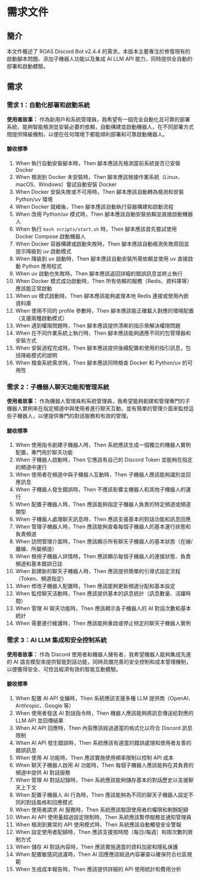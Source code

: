 # 需求文件

## 簡介

本文件概述了 ROAS Discord Bot v2.4.4 的需求。本版本主要專注於修復現有的啟動腳本問題、添加子機器人功能以及集成 AI LLM API 能力，同時提供全自動的部署和啟動體驗。

## 需求

### 需求 1：自動化部署和啟動系統

**使用者故事：** 作為新用戶和系統管理員，我希望有一個完全自動化且可靠的部署系統，能夠智能檢測並安裝必要的依賴，自動構建並啟動機器人，在不同部署方式間提供降級機制，以便在任何環境下都能順利部署和可靠啟動機器人。

#### 驗收標準

1. When 執行自動安裝腳本時，Then 腳本應該先檢測當前系統是否已安裝 Docker
2. When 檢測到 Docker 未安裝時，Then 腳本應該根據作業系統（Linux、macOS、Windows）嘗試自動安裝 Docker
3. When Docker 安裝失敗或不可用時，Then 腳本應該自動轉為檢測和安裝 Python/uv 環境
4. When Docker 就緒後，Then 腳本應該自動執行容器構建和啟動流程
5. When 改用 Python/uv 模式時，Then 腳本應該自動安裝依賴並直接啟動機器人
6. When 執行 `bash scripts/start.sh` 時，Then 腳本應該首先嘗試使用 Docker Compose 啟動機器人
7. When Docker 容器構建或啟動失敗時，Then 腳本應該自動檢測失敗原因並提示降級到 uv 啟動模式
8. When 降級到 uv 啟動時，Then 腳本應該自動安裝所需依賴並使用 uv 直接啟動 Python 應用程式
9. When uv 啟動也失敗時，Then 腳本應該返回詳細的錯誤訊息並終止執行
10. When Docker 模式成功啟動時，Then 所有依賴的服務（Redis、資料庫等）應該能正常啟動
11. When uv 模式啟動時，Then 腳本應該能夠處理本地 Redis 連接或使用內嵌資料庫
12. When 使用不同的 profile 參數時，Then 腳本應該能正確載入對應的環境配置（支援兩種啟動模式）
13. When 遇到權限問題時，Then 腳本應該提供清晰的指示來解決權限問題
14. When 在不同作業系統上執行時，Then 腳本應該能夠適應不同的包管理器和安裝方式
15. When 安裝過程完成時，Then 腳本應該提供後續配置和使用的指引訊息，包括降級模式的說明
16. When 檢查系統需求時，Then 腳本應該同時檢查 Docker 和 Python/uv 的可用性

### 需求 2：子機器人聊天功能和管理系統

**使用者故事：** 作為機器人管理員和系統管理員，我希望能夠創建和管理專門的子機器人實例來在指定頻道中與使用者進行聊天互動，並有簡單的管理介面來監控這些子機器人，以便提供專門的對話服務和有效的管理。

#### 驗收標準

1. When 使用指令創建子機器人時，Then 系統應該生成一個獨立的機器人實例配置，專門用於聊天功能
2. When 子機器人啟動時，Then 它應該有自己的 Discord Token 並能夠在指定的頻道中運行
3. When 使用者在頻道中與子機器人互動時，Then 子機器人應該能夠識別並回應訊息
4. When 子機器人發生錯誤時，Then 不應該影響主機器人和其他子機器人的運行
5. When 配置子機器人時，Then 應該能夠指定子機器人負責的特定頻道或頻道類型
6. When 子機器人處理聊天訊息時，Then 應該支援基本的對話功能和訊息回應
7. When 管理子機器人時，Then 應該能夠查看每個子機器人的基本運行狀態和負責頻道
8. When 訪問管理介面時，Then 應該顯示所有聊天子機器人的基本狀態（在線/離線、所屬頻道）
9. When 檢視子機器人詳情時，Then 應該顯示每個子機器人的連接狀態、負責頻道和基本錯誤日誌
10. When 創建新的聊天子機器人時，Then 應該提供簡單的引導式設定流程（Token、頻道指定）
11. When 修改子機器人配置時，Then 應該能夠更新頻道分配和基本設定
12. When 監控聊天活動時，Then 應該提供基本的訊息統計（訊息數量、活躍時間）
13. When 管理 AI 聊天功能時，Then 應該顯示各子機器人的 AI 對話次數和基本統計
14. When 需要進行維護時，Then 應該能夠重啟或停止特定的聊天子機器人實例

### 需求 3：AI LLM 集成和安全控制系統

**使用者故事：** 作為 Discord 使用者和機器人擁有者，我希望機器人能夠集成先進的 AI 語言模型來提供智能對話功能，同時具備完善的安全控制和成本管理機制，以便獲得安全、可控且經濟有效的智能互動體驗。

#### 驗收標準

1. When 配置 AI API 金鑰時，Then 系統應該支援多種 LLM 提供商（OpenAI、Anthropic、Google 等）
2. When 使用者發送 AI 對話指令時，Then 機器人應該能夠將訊息傳送給對應的 LLM API 並回傳結果
3. When AI API 回應時，Then 內容應該經過適當的格式化以符合 Discord 訊息限制
4. When AI API 發生錯誤時，Then 系統應該有適當的錯誤處理和使用者友善的錯誤訊息
5. When 使用 AI 功能時，Then 應該實施使用頻率限制以控制 API 成本
6. When 聊天子機器人啟用 AI 功能時，Then 每個子機器人應該能夠在其負責的頻道中提供 AI 對話服務
7. When 管理 AI 對話記錄時，Then 系統應該能夠儲存基本的對話歷史以支援聊天上下文
8. When 配置子機器人 AI 行為時，Then 應該能夠為不同的聊天子機器人設定不同的對話風格和回應模式
9. When 使用者請求 AI 服務時，Then 系統應該驗證使用者的權限和剩餘配額
10. When AI API 使用量超過設定限制時，Then 系統應該暫停服務並通知管理員
11. When 檢測到異常的 API 使用模式時，Then 系統應該自動觸發安全警報
12. When 設定使用者配額時，Then 應該支援按時間（每日/每週）和按次數的限制方式
13. When 儲存 AI 對話內容時，Then 應該實施適當的資料加密和隱私保護
14. When 配置敏感詞過濾時，Then AI 回應應該經過內容審查以確保符合社區規範
15. When 生成成本報告時，Then 應該提供詳細的 API 使用統計和費用分析
